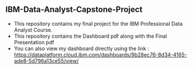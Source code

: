 <h2> IBM-Data-Analyst-Capstone-Project</h2>
<ul>
<li>This repository contains my final project for the IBM Professional Data Analyst Course. </li>
<li>This repository contains the Dashboard pdf along with the Final Presentation pdf</li>
<li>You can also view my dashboard directly using the link : 
<a href="https://dataplatform.cloud.ibm.com/dashboards/9b28ec76-8d34-4165-ade8-5d796a13ce55/view/0400fd0d33ef29f36cc6e6e4079d28577f652d5fe3bb840a808d7b4907357597a86a1692c82d1e588c170465f2ed150dc0">https://dataplatform.cloud.ibm.com/dashboards/9b28ec76-8d34-4165-ade8-5d796a13ce55/view/</a></li>
</ul>
